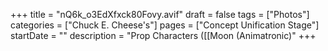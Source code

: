 +++
title = "nQ6k_o3EdXfxck80Fovy.avif"
draft = false
tags = ["Photos"]
categories = ["Chuck E. Cheese's"]
pages = ["Concept Unification Stage"]
startDate = ""
description = "Prop Characters ([[Moon (Animatronic)"
+++
